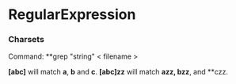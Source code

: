 # RegularExpression

### Charsets

Command: **grep "string" < filename >
  
**[abc]** will match **a**, **b** and **c**.
**[abc]zz** will match **azz, bzz**, and **czz.  
  
